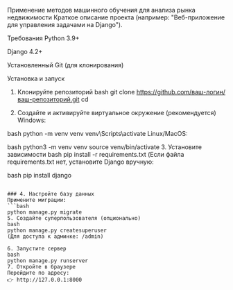 Применение методов машинного обучения для анализа рынка недвижимости 
Краткое описание проекта (например: "Веб-приложение для управления задачами на Django").

Требования
Python 3.9+

Django 4.2+

Установленный Git (для клонирования)

Установка и запуск
1. Клонируйте репозиторий
bash
git clone https://github.com/ваш-логин/ваш-репозиторий.git
cd 

3. Создайте и активируйте виртуальное окружение (рекомендуется)
Windows:

bash
python -m venv venv
venv\Scripts\activate
Linux/MacOS:

bash
python3 -m venv venv
source venv/bin/activate
3. Установите зависимости
bash
pip install -r requirements.txt
(Если файла requirements.txt нет, установите Django вручную:

bash
pip install django
```*)*

### 4. Настройте базу данных
Примените миграции:
```bash
python manage.py migrate
5. Создайте суперпользователя (опционально)
bash
python manage.py createsuperuser
(Для доступа к админке: /admin)

6. Запустите сервер
bash
python manage.py runserver
7. Откройте в браузере
Перейдите по адресу:
👉 http://127.0.0.1:8000
